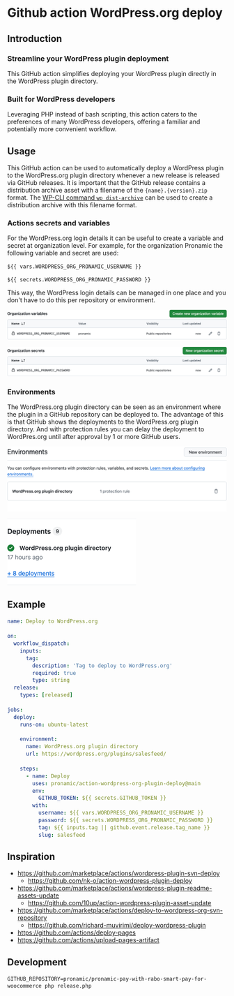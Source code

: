# Github action WordPress.org deploy

## Introduction

### Streamline your WordPress plugin deployment

This GitHub action simplifies deploying your WordPress plugin directly in the WordPress plugin directory.

### Built for WordPress developers

Leveraging PHP instead of bash scripting, this action caters to the preferences of many WordPress developers, offering a familiar and potentially more convenient workflow.

## Usage

This GitHub action can be used to automatically deploy a WordPress plugin to the WordPress.org plugin directory whenever a new release is released via GitHub releases. It is important that the GitHub release contains a distribution archive asset with a filename of the `{name}.{version}.zip` format. The [WP-CLI command `wp dist-archive`](https://developer.wordpress.org/cli/commands/dist-archive/) can be used to create a distribution archive with this filename format.

### Actions secrets and variables

For the WordPress.org login details it can be useful to create a variable and secret at organization level. For example, for the organization Pronamic the following variable and secret are used:

```
${{ vars.WORDPRESS_ORG_PRONAMIC_USERNAME }}
```

```
${{ secrets.WORDPRESS_ORG_PRONAMIC_PASSWORD }}
```

This way, the WordPress login details can be managed in one place and you don't have to do this per repository or environment.

![Screenshot of GitHub organization actions variables settings.](documentation/github.com_organizations_pronamic_settings_variables.png)

![Screenshot of GitHub organization actions secrets settings.](documentation/github.com_organizations_pronamic_settings_secrets.png)

### Environments

The WordPress.org plugin directory can be seen as an environment where the plugin in a GitHub repository can be deployed to. The advantage of this is that GitHub shows the deployments to the WordPress.org plugin directory. And with protection rules you can delay the deployment to WordPres.org until after approval by 1 or more GitHub users.

![Screenshot of GitHub repository environments settings.](documentation/github.com_pronamic_wp-salesfeed_settings_environments.png)

<img alt="Screenshot of GitHub repository homepage deployments." src="documentation/github.com_pronamic_wp-salesfeed_home_deployments.png" width="296">

## Example

```yml
name: Deploy to WordPress.org

on:
  workflow_dispatch:
    inputs:
      tag:
        description: 'Tag to deploy to WordPress.org'
        required: true
        type: string
  release:
    types: [released]

jobs:
  deploy:
    runs-on: ubuntu-latest

    environment:
      name: WordPress.org plugin directory
      url: https://wordpress.org/plugins/salesfeed/

    steps:
      - name: Deploy
        uses: pronamic/action-wordpress-org-plugin-deploy@main
        env:
          GITHUB_TOKEN: ${{ secrets.GITHUB_TOKEN }}
        with:
          username: ${{ vars.WORDPRESS_ORG_PRONAMIC_USERNAME }}
          password: ${{ secrets.WORDPRESS_ORG_PRONAMIC_PASSWORD }}
          tag: ${{ inputs.tag || github.event.release.tag_name }}
          slug: salesfeed
```

## Inspiration

- https://github.com/marketplace/actions/wordpress-plugin-svn-deploy
  - https://github.com/nk-o/action-wordpress-plugin-deploy
- https://github.com/marketplace/actions/wordpress-plugin-readme-assets-update
  - https://github.com/10up/action-wordpress-plugin-asset-update
- https://github.com/marketplace/actions/deploy-to-wordpress-org-svn-repository
  - https://github.com/richard-muvirimi/deploy-wordpress-plugin
- https://github.com/actions/deploy-pages
- https://github.com/actions/upload-pages-artifact

## Development

```
GITHUB_REPOSITORY=pronamic/pronamic-pay-with-rabo-smart-pay-for-woocommerce php release.php
```
